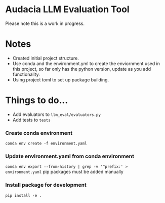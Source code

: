 # Audacia LLM Evaluation Tool
Please note this is a work in progress.

# Notes
* Created initial project structure.
* Use conda and the environment.yml to create the enviornment used in this project, so far only has the python version, update as you add functionality.
* Using project toml to set up package building.

# Things to do...
* Add evaluators to `llm_eval/evaluators.py`
* Add tests to `tests`

### Create conda environment
`conda env create -f environment.yaml`

### Update environment.yaml from conda environment
`conda env export --from-history | grep -v '^prefix:' > environment.yaml`
pip packages must be added manually

### Install package for development
`pip install -e .`

